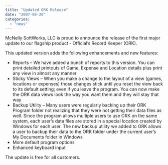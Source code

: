 ```yaml
---
title: "Updated ORK Release"
date: "2007-08-20"
categories: 
  - "news"
---
```


McNelly SoftWorks, LLC is proud to announce the release of the first major update to our flagship product - Official’s Record Keeper (ORK).

This updated version adds the following enhancements and new features:

- Reports – We have added a bunch of reports to this version. You can print detailed printouts of Game, Expense and Location details plus print any view in almost any manner
- Sticky Views – When you make a change to the layout of a view (games, locations or expenses) those changes stick until you reset the view back to its default setting; even if you leave the program. You can now make the ORK data views look the way you want them and they will stay that way
- Backup Utility – Many users were regularly backing up their ORK Program folder not realizing that they were not getting their data files as well. Since the program allows multiple users to use ORK on the same system, each user’s data files are stored in a special location created by Windows for each user. The new backup utility we added to ORK allows a user to backup their data to the ORK folder under the current user’s My Documents folder in Windows
- More default program options
- Enhanced keyboard input

The update is free for all customers.
